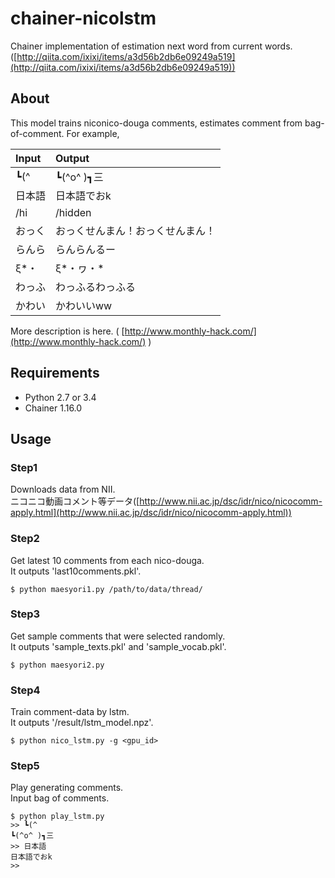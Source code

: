 # chainer-nicolstm
Chainer implementation of estimation next word from current words.   
([http://qiita.com/ixixi/items/a3d56b2db6e09249a519](http://qiita.com/ixixi/items/a3d56b2db6e09249a519))  

## About
This model trains niconico-douga comments, estimates comment from bag-of-comment. For example,  

|**Input**|**Output**|  
|:----|:-----|  
|┗(^|┗(^o^ )┓三|  
|日本語|日本語でおk|  
|/hi|/hidden|  
|おっく|おっくせんまん！おっくせんまん！|  
|らんら|らんらんるー|  
|ξ*・|ξ*・ヮ・*|  
|わっふ|わっふるわっふる|  
|かわい|かわいいww|  

More description is here. ( [http://www.monthly-hack.com/](http://www.monthly-hack.com/) )  

## Requirements
- Python 2.7 or 3.4
- Chainer 1.16.0

## Usage
### Step1
Downloads data from NII.   
ニコニコ動画コメント等データ([http://www.nii.ac.jp/dsc/idr/nico/nicocomm-apply.html](http://www.nii.ac.jp/dsc/idr/nico/nicocomm-apply.html))

### Step2
Get latest 10 comments from each nico-douga.   
It outputs 'last10comments.pkl'.
```
$ python maesyori1.py /path/to/data/thread/
```

### Step3
Get sample comments that were selected randomly.   
It outputs 'sample_texts.pkl' and 'sample_vocab.pkl'.
```
$ python maesyori2.py
```

### Step4
Train comment-data by lstm.   
It outputs '/result/lstm_model.npz'.
```
$ python nico_lstm.py -g <gpu_id>
```
### Step5
Play generating comments.   
Input bag of comments.
```
$ python play_lstm.py
>> ┗(^
┗(^o^ )┓三
>> 日本語
日本語でおk
>> 
````
